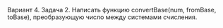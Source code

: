 Вариант 4. Задача 2. Написать функцию convertBase(num, fromBase, toBase),
преобразующую число между системами счисления.